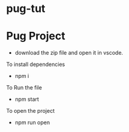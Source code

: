 # pug-tut


# Pug Project
- download the zip file and open it in vscode.

To install dependencies 

- npm i 

To Run the file

- npm start

To open the project

- npm run open
